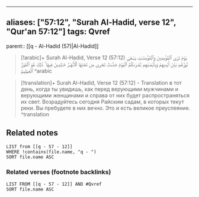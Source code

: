 
---
aliases: ["57:12", "Surah Al-Hadid, verse 12", "Qur'an 57:12"]
tags: Qvref
---

parent:: [[q - Al-Hadid (57)|Al-Hadid]]

> [!arabic]+ Surah Al-Hadid, Verse 12 (57:12)
> <span class="quran-arabic">يَوْمَ تَرَى ٱلْمُؤْمِنِينَ وَٱلْمُؤْمِنَـٰتِ يَسْعَىٰ نُورُهُم بَيْنَ أَيْدِيهِمْ وَبِأَيْمَـٰنِهِم بُشْرَىٰكُمُ ٱلْيَوْمَ جَنَّـٰتٌ تَجْرِى مِن تَحْتِهَا ٱلْأَنْهَـٰرُ خَـٰلِدِينَ فِيهَا ۚ ذَٰلِكَ هُوَ ٱلْفَوْزُ ٱلْعَظِيمُ</span>
^arabic

> [!translation]+ Surah Al-Hadid, Verse 12 (57:12) - Translation
> в тот день, когда ты увидишь, как перед верующими мужчинами и верующими женщинами и справа от них будет распространяться их свет. Возрадуйтесь сегодня Райским садам, в которых текут реки. Вы пребудете в них вечно. Это и есть великое преуспеяние.
^translation



## Related notes
```dataview
LIST from [[q - 57 - 12]]
WHERE !contains(file.name, "q - ")
SORT file.name ASC
```

### Related verses (footnote backlinks)
```dataview
LIST FROM [[q - 57 - 12]] AND #Qvref
SORT file.name ASC
```

